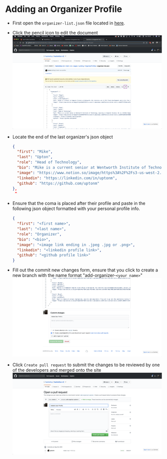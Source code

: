  # Adding an Organizer Profile
- First open the `organizer-list.json` file located in [here](https://github.com/hackwitus/hackwitus-v2/blob/master/client/src/pages/Landing/OrganizerProfiles/organizer-list.json).
- Click the pencil icon to edit the document
![screenshot](../../../../../docs/images/edit-icon.png)

- Locate the end of the last organizer's json object
    ``` json
    {
      "first": "Mike",
      "last": "Upton",
      "role": "Head of Technology",
      "bio": "Mike is a current senior at Wentworth Institute of Technology, majoring in Computer Science. He is a GitHub Campus Expert, and an avid supporter of open-source software.",
      "image": "https://www.notion.so/image/https%3A%2F%2Fs3-us-west-2.amazonaws.com%2Fsecure.notion-static.com%2F2ab551e8-0300-4398-9740-82ce9f37faa2%2FImage_from_iOS.jpg?table=block&id=cdac301e-f31c-483d-9dfd-e48886fbae36&width=790&cache=v25",
      "linkedin": "https://linkedin.com/in/uptonm",
      "github": "https://github.com/uptonm"
    },
     ^
    ```
- Ensure that the coma is placed after their profile and paste in the following json object formatted with your personal profile info.
  ``` json
  {
    "first": "<first name>",
    "last": "<last name>",
    "role": "Organizer",
    "bio": "<bio>",
    "image": "<image link ending in .jpeg .jpg or .png>",
    "linkedin": "<linkedin profile link>",
    "github": "<github profile link>"
  }
  ```
- Fill out the commit new changes form, ensure that you click to create a new branch with the name format "add-organizer-`<your name>`"
![screenshot](../../../../../docs/images/open-pr.png)
- Click `Create pull request` to submit the changes to be reviewed by one of the developers and merged onto the site
![screenshot](../../../../../docs/images/submit-pr.png)